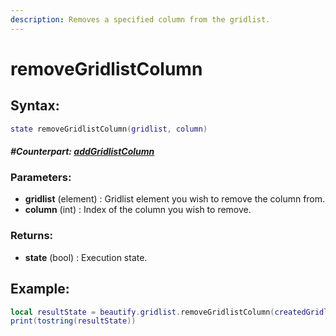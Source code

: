 ```yaml
---
description: Removes a specified column from the gridlist.
---
```


# removeGridlistColumn

## **Syntax:**

```lua
state removeGridlistColumn(gridlist, column)
```

#### _**\#Counterpart:**_ [_**addGridlistColumn**_](https://github.com/OvileAmriam/MTA-Beautify-Library/tree/8b32a1354f437b84b8192867c66f498a0fc3cd85/docs/elements/gridlist/addGridlistColumn/README.md)

### **Parameters:**

* **gridlist** \(element\) : Gridlist element you wish to remove the column from.
* **column** \(int\) : Index of the column you wish to remove.

### **Returns:**

* **state** \(bool\) : Execution state.

## **Example:**

```lua
local resultState = beautify.gridlist.removeGridlistColumn(createdGridlist, 1)
print(tostring(resultState))
```

